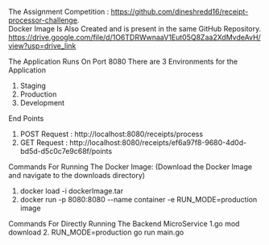 The Assignment Competition : https://github.com/dineshredd16/receipt-processor-challenge.  
Docker Image Is Also Created and is present in the same GitHub Repository.
https://drive.google.com/file/d/1O6TDRWwnaaV1Eut05Q8Zaa2XdMvdeAvH/view?usp=drive_link

The Application Runs On Port 8080
There are 3 Environments for the Application
1. Staging
2. Production
3. Development

End Points
1. POST Request : http://localhost:8080/receipts/process
2. GET Request : http://localhost:8080/receipts/ef6a97f8-9680-4d0d-bd5d-d5c0c7e9c68f/points

Commands For Running The Docker Image: (Download the Docker Image and navigate to the downloads directory)
1. docker load -i dockerImage.tar
2. docker run -p 8080:8080 --name container -e RUN_MODE=production image

Commands For Directly Running The Backend MicroService
1.go mod download
2. RUN_MODE=production go run main.go  
